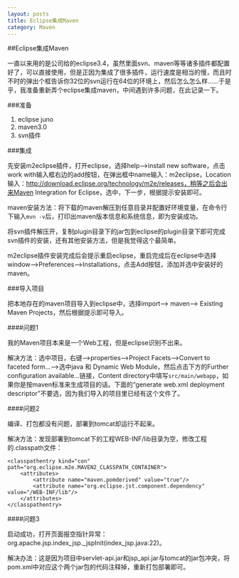 ```yaml
---
layout: posts
title: Eclipse集成Maven
category: Maven
---
```


##Eclipse集成Maven

一直以来用的是公司给的eclipse3.4，虽然里面svn、maven等等诸多插件都配置好了，可以直接使用，但是正因为集成了很多插件，运行速度是相当的慢，而且时不时的弹出个框告诉你32位的svn运行在64位的环境上，然后怎么怎么样......于是乎，我准备重新弄个eclipse集成maven，中间遇到许多问题，在此记录一下。

###准备
1. eclipse juno
2. maven3.0
3. svn插件

###集成

先安装m2eclipse插件，打开eclipse，选择help-->install new software，点击work with输入框右边的add按钮，在弹出框中name输入：m2eclipse，Location输入：http://download.eclipse.org/technology/m2e/releases，稍等之后会出来Maven Integration for Eclipse，选中，下一步，根据提示安装即可。

maven安装方法：将下载的maven解压到任意目录并配置好环境变量，在命令行下输入`mvn -v`后，打印出maven版本信息和系统信息，即为安装成功。

将svn插件解压开，复制plugin目录下的jar包到eclipse的plugin目录下即可完成svn插件的安装，还有其他安装方法，但是我觉得这个最简单。

m2eclipse插件安装完成后会提示重启eclipse，重启完成后在eclipse中选择window-->Preferences-->Installations，点击Add按钮，添加并选中安装好的maven。

###导入项目

把本地存在的maven项目导入到eclipse中，选择import--> maven--> Existing Maven Projects，然后根据提示即可导入。

####问题1

我的Maven项目本来是一个Web工程，但是eclipse识别不出来。

解决方法：选中项目，右键-->properties-->Project Facets-->Convert to faceted form...-->选中java 和 Dynamic Web Module，然后点击下方的Further configuration available...链接，Content directory中填写`src/main/webapp`，如果你是按maven标准来生成项目的话。下面的“generate web.xml deployment descriptor”不要选，因为我们导入的项目里已经有这个文件了。

####问题2

编译、打包都没有问题，部署到tomcat却运行不起来。

解决方法：发现部署到tomcat下的工程WEB-INF/lib目录为空，修改工程的.classpath文件：

	<classpathentry kind="con" path="org.eclipse.m2e.MAVEN2_CLASSPATH_CONTAINER">
		<attributes>
			<attribute name="maven.pomderived" value="true"/>
			<attribute name="org.eclipse.jst.component.dependency" value="/WEB-INF/lib"/>
		</attributes>
	</classpathentry>

####问题3

启动成功，打开页面报空指针异常：org.apache.jsp.index_jsp._jspInit(index_jsp.java:22)。

解决办法：这是因为项目中servlet-api.jar和jsp_api.jar与tomcat的jar包冲突，将pom.xml中对应这个两个jar包的代码注释掉，重新打包部署即可。